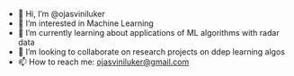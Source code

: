 - 👋 Hi, I’m @ojasviniluker
- 👀 I’m interested in Machine Learning
- 🌱 I’m currently learning about applications of ML algorithms with radar data
- 💞️ I’m looking to collaborate on research projects on ddep learning algos
- 📫 How to reach me: ojasviniluker@gmail.com

<!---
ojasviniluker/ojasviniluker is a ✨ special ✨ repository because its `README.md` (this file) appears on your GitHub profile.
You can click the Preview link to take a look at your changes.
--->
